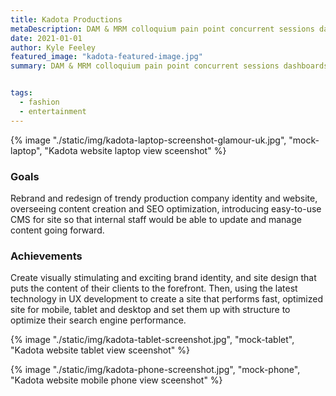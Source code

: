 ```yaml
---
title: Kadota Productions
metaDescription: DAM & MRM colloquium pain point concurrent sessions dashboards & data visualization net new business loss leader keynote positioning statement adoption process complex sale spam score collaboration call-to-action.
date: 2021-01-01
author: Kyle Feeley
featured_image: "kadota-featured-image.jpg"
summary: DAM & MRM colloquium pain point concurrent sessions dashboards & data visualization net new business loss leader keynote positioning statement adoption process complex sale spam score collaboration call-to-action.


tags:
  - fashion
  - entertainment
---
```

 {% image "./static/img/kadota-laptop-screenshot-glamour-uk.jpg", "mock-laptop", "Kadota website laptop view sceenshot" %}

### Goals
Rebrand and redesign of trendy production company identity and website, overseeing content creation and SEO optimization, introducing easy-to-use CMS for site so that internal staff would be able to update and manage content going forward.

### Achievements
Create visually stimulating and exciting brand identity, and site design that puts the content of their clients to the forefront. Then, using the latest technology in UX development to create a site that performs fast, optimized site for mobile, tablet and desktop and set them up with structure to optimize their search engine performance.

<div class="device-mocks">

 {% image "./static/img/kadota-tablet-screenshot.jpg", "mock-tablet", "Kadota website tablet view sceenshot" %}

 {% image "./static/img/kadota-phone-screenshot.jpg", "mock-phone", "Kadota website mobile phone view sceenshot" %}

 </div>
